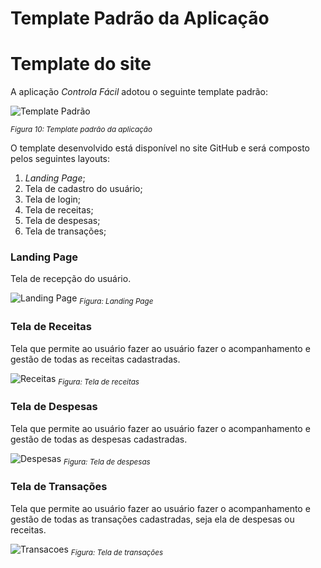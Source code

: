 # Template Padrão da Aplicação

# Template do site

A aplicação *Controla Fácil* adotou o seguinte template padrão:

![Template Padrão](https://github.com/ICEI-PUC-Minas-PMV-ADS/pmv-ads-2023-1-e1-proj-web-t3-pmv-ads-2023-1-e1-proj-web-t3-g1/assets/122227953/2450930a-5b02-4b90-b334-f490da2d7387)

<sub>*Figura 10: Template padrão da aplicação*</sub>

O template desenvolvido está disponível no site GitHub e será composto pelos seguintes layouts:

1. *Landing Page*;
2. Tela de cadastro do usuário;
3. Tela de login;
4. Tela de receitas;
5. Tela de despesas;
6. Tela de transações;

###  **Landing Page**

Tela de recepção do usuário.

![Landing Page](https://github.com/ICEI-PUC-Minas-PMV-ADS/pmv-ads-2023-2-e2-proj-int-t11-pmv-ads-2023-2-e2-t11-projcontrolafacil/assets/122227953/ec1519fc-7945-46cd-9ae8-410d577d25dc)
<sub>*Figura: Landing Page*</sub>


###  **Tela de Receitas**

Tela que permite ao usuário fazer ao usuário fazer o acompanhamento e gestão de todas as receitas cadastradas.

![Receitas](https://github.com/ICEI-PUC-Minas-PMV-ADS/pmv-ads-2023-2-e2-proj-int-t11-pmv-ads-2023-2-e2-t11-projcontrolafacil/assets/122227953/339867b1-acf0-4b0e-b816-5d8dba50b3d4)
<sub>*Figura: Tela de receitas*</sub>


###  **Tela de Despesas**

Tela que permite ao usuário fazer ao usuário fazer o acompanhamento e gestão de todas as despesas cadastradas.

![Despesas](https://github.com/ICEI-PUC-Minas-PMV-ADS/pmv-ads-2023-2-e2-proj-int-t11-pmv-ads-2023-2-e2-t11-projcontrolafacil/assets/122227953/e6197ec2-00e2-438d-a54e-269a79b7fdcf)
<sub>*Figura: Tela de despesas*</sub>

###  **Tela de Transações**

Tela que permite ao usuário fazer ao usuário fazer o acompanhamento e gestão de todas as transações cadastradas, seja ela de despesas ou receitas.

![Transacoes](https://github.com/ICEI-PUC-Minas-PMV-ADS/pmv-ads-2023-2-e2-proj-int-t11-pmv-ads-2023-2-e2-t11-projcontrolafacil/assets/122227953/b12e075d-a763-4a8f-9726-69f1c35698e9)
<sub>*Figura: Tela de transações*</sub>

